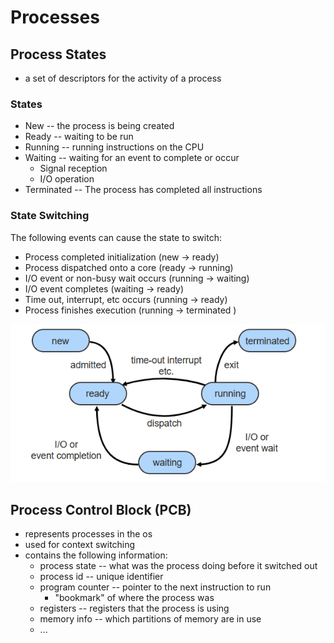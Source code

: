 # Processes

## Process States
* a set of descriptors for the activity of a process

### States
* New -- the process is being created
* Ready -- waiting to be run
* Running -- running instructions on the CPU
* Waiting -- waiting for an event to complete or occur
    * Signal reception
    * I/O operation
* Terminated -- The process has completed all instructions

### State Switching
The following events can cause the state to switch:
* Process completed initialization (new → ready)
* Process dispatched onto a core (ready → running)
* I/O event or non-busy wait occurs (running → waiting)
* I/O event completes (waiting → ready)
* Time out, interrupt, etc occurs (running → ready)
* Process finishes execution (running → terminated )

![](/Images/ProcessStates.png)

## Process Control Block (PCB)
* represents processes in the os
* used for context switching
* contains the following information:
    * process state -- what was the process doing before it switched out
    * process id -- unique identifier
    * program counter -- pointer to the next instruction to run
        * "bookmark" of where the process was
    * registers -- registers that the process is using
    * memory info -- which partitions of memory are in use
    * ...
